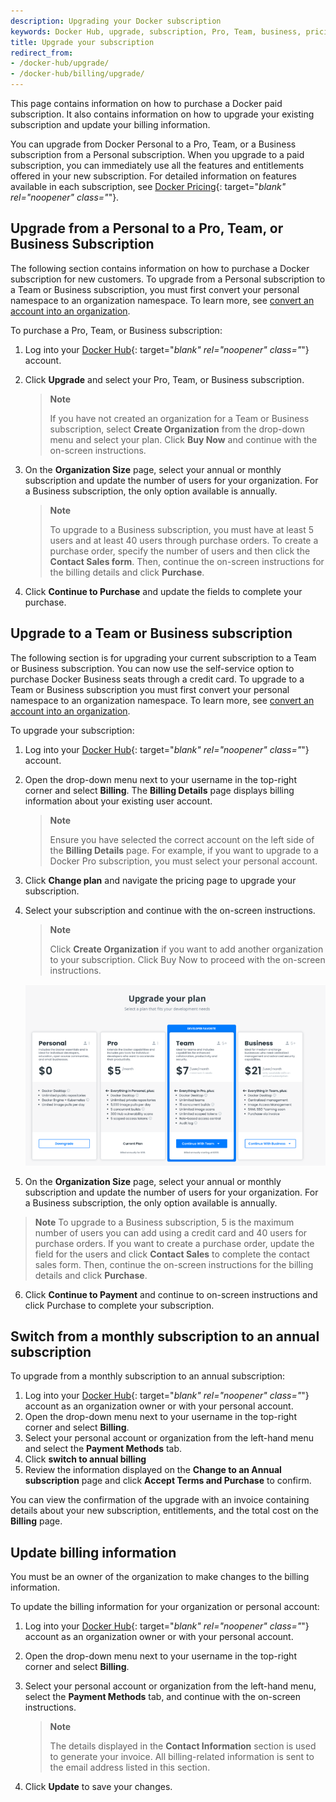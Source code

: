 ```yaml
---
description: Upgrading your Docker subscription
keywords: Docker Hub, upgrade, subscription, Pro, Team, business, pricing plan,
title: Upgrade your subscription
redirect_from:
- /docker-hub/upgrade/
- /docker-hub/billing/upgrade/
---
```


This page contains information on how to purchase a Docker paid subscription. It also contains information on how to upgrade your existing subscription and update your billing information.

You can upgrade from Docker Personal to a Pro, Team, or a Business subscription from a Personal subscription. When you upgrade to a paid subscription, you can immediately use all the features and entitlements offered in your new subscription. For detailed information on features available in each subscription, see [Docker Pricing](https://www.docker.com/pricing){: target="_blank" rel="noopener" class="_"}.

## Upgrade from a Personal to a Pro, Team, or Business Subscription

The following section contains information on how to purchase a Docker  subscription for new customers. To upgrade from a Personal subscription to a Team or Business subscription, you must first convert your personal namespace to an organization namespace. To learn more, see [convert an account into an organization](../docker-hub/convert-account.md).

To purchase a Pro, Team, or Business subscription:

1. Log into your [Docker Hub](https://hub.docker.com){: target="_blank" rel="noopener" class="_"} account.

2. Click **Upgrade** and select your Pro, Team, or Business subscription.

   > **Note**
   >
   >If you have not created an organization for a Team or Business subscription, select **Create Organization** from the drop-down menu and select your plan. Click **Buy Now** and continue with the on-screen instructions.

3. On the **Organization Size** page, select your annual or monthly subscription and update the number of users for your organization. For a Business subscription, the only option available is annually.


    > **Note**
    >
    >To upgrade to a Business subscription, you must have at least 5 users and at least 40 users through purchase orders. To create a purchase order,  specify the number of users and then click the **Contact Sales form**. Then, continue the on-screen instructions for the billing details and click **Purchase**.

4. Click **Continue to Purchase** and update the fields to complete your purchase.

## Upgrade to a Team or Business subscription

The following section is for upgrading your current subscription to a Team or Business subscription. You can now use the self-service option to purchase Docker Business seats through a credit card. To upgrade to a Team or Business subscription you must first convert your personal namespace to an organization namespace. To learn more, see [convert an account into an organization](../docker-hub/convert-account.md).

To upgrade your subscription:

1. Log into your [Docker Hub](https://hub.docker.com){: target="_blank" rel="noopener" class="_"} account.

2. Open the drop-down menu next to your username in the top-right corner and select **Billing**. The **Billing Details** page displays billing information about your existing user account.

    >**Note**
    >
    > Ensure you have selected the correct account on the
    left side of the **Billing Details** page. For example, if you want to upgrade to a Docker Pro subscription, you must select your personal account.

3. Click **Change plan** and navigate the pricing page to upgrade your subscription.

4. Select your subscription and continue with the on-screen instructions.

     >**Note**
     >
     > Click **Create Organization** if you want to add another organization to your subscription. Click Buy Now to proceed with the on-screen instructions.

     ![Billing personal account](images/Billing-personal-account.png)

5. On the **Organization Size** page, select your annual or monthly subscription and update the number of users for your organization. For a Business subscription, the only option available is annually.

> **Note**
> To upgrade to a Business subscription, 5 is the maximum number of users you can add using a credit card and 40 users for purchase orders. If you want to create a purchase order, update the field for the users and click **Contact Sales** to complete the contact sales form.  Then, continue the on-screen instructions for the billing details and click **Purchase**.

6. Click **Continue to Payment** and continue to on-screen instructions and click Purchase to complete your subscription.

## Switch from a monthly subscription to an annual subscription

To upgrade from a monthly subscription to an annual subscription:

1. Log into your [Docker Hub](https://hub.docker.com){: target="_blank" rel="noopener" class="_"} account as an organization owner or with your personal account.
2. Open the drop-down menu next to your username in the top-right corner and select **Billing**.
3. Select your personal account or organization from the left-hand menu and select the **Payment Methods** tab.
4. Click **switch to annual billing**
5. Review the information displayed on the **Change to an Annual subscription** page and click **Accept Terms and Purchase** to confirm.

You can view the confirmation of the upgrade with an invoice containing details about your new subscription, entitlements, and the total cost on the **Billing** page.

## Update billing information

You must be an owner of the organization to make changes to the billing information.

To update the billing information for your organization or personal account:

1. Log into your [Docker Hub](https://hub.docker.com){: target="_blank" rel="noopener" class="_"} account as an organization owner or with your personal account.

2. Open the drop-down menu next to your username in the top-right corner and select **Billing**.

3. Select your personal account or organization from the left-hand menu, select the **Payment Methods** tab, and continue with the on-screen instructions.

    > **Note**
    >
    > The details displayed in the **Contact Information** section is used to generate your invoice. All billing-related information is sent to the email address listed in this section.

4. Click **Update** to save your changes.
